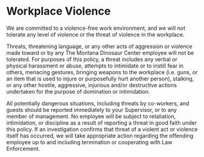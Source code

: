 # Workplace Violence

We are committed to a violence-free work environment, and we will not tolerate any level of violence or the threat of violence in the workplace.&#x20;

Threats, threatening language, or any other acts of aggression or violence made toward or by any The Montana Dinosaur Center employee will not be tolerated. For purposes of this policy, a threat includes any verbal or physical harassment or abuse, attempts to intimidate or to instill fear in others, menacing gestures, bringing weapons to the workplace (i.e. guns, or an item that is used to injure or purposefully hurt another person), stalking, or any other hostile, aggressive, injurious and/or destructive actions undertaken for the purpose of domination or intimidation.

All potentially dangerous situations, including threats by co-workers, and guests should be reported immediately to your Supervisor, or to any member of management. No employee will be subject to retaliation, intimidation, or discipline as a result of reporting a threat in good faith under this policy. If an investigation confirms that threat of a violent act or violence itself has occurred, we will take appropriate action regarding the offending employee up to and including termination or cooperating with Law Enforcement.
